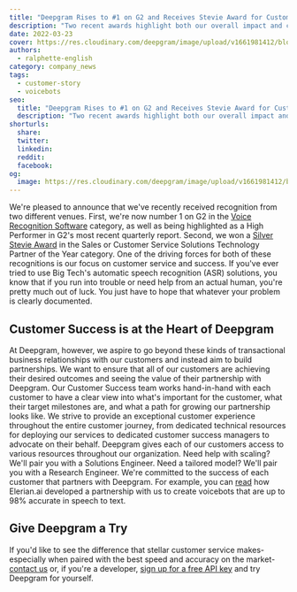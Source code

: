 ```yaml
---
title: "Deepgram Rises to #1 on G2 and Receives Stevie Award for Customer Service"
description: "Two recent awards highlight both our overall impact and commitment to customer success. Read on to learn more."
date: 2022-03-23
cover: https://res.cloudinary.com/deepgram/image/upload/v1661981412/blog/deepgram-g2-customer-service/DG-rises-to-1-G2-and-Stevie-thumb-554x220%402x.png
authors:
  - ralphette-english
category: company_news
tags:
  - customer-story
  - voicebots
seo:
  title: "Deepgram Rises to #1 on G2 and Receives Stevie Award for Customer Service"
  description: "Two recent awards highlight both our overall impact and commitment to customer success. Read on to learn more."
shorturls:
  share: 
  twitter: 
  linkedin: 
  reddit: 
  facebook: 
og:
  image: https://res.cloudinary.com/deepgram/image/upload/v1661981412/blog/deepgram-g2-customer-service/DG-rises-to-1-G2-and-Stevie-thumb-554x220%402x.png
---
```


We're pleased to announce that we've recently received recognition from two different venues. First, we're now number 1 on G2 in the [Voice Recognition Software](https://www.g2.com/categories/voice-recognition?tab=highest_rated) category, as well as being highlighted as a High Performer in G2's most recent quarterly report. Second, we won a [Silver Stevie Award](https://stevieawards.com/sales/2022-stevie-award-winners#Provider) in the Sales or Customer Service Solutions Technology Partner of the Year category. One of the driving forces for both of these recognitions is our focus on customer service and success. If you've ever tried to use Big Tech's automatic speech recognition (ASR) solutions, you know that if you run into trouble or need help from an actual human, you're pretty much out of luck. You just have to hope that whatever your problem is clearly documented.

## Customer Success is at the Heart of Deepgram

At Deepgram, however, we aspire to go beyond these kinds of transactional business relationships with our customers and instead aim to build partnerships. We want to ensure that all of our customers are achieving their desired outcomes and seeing the value of their partnership with Deepgram. Our Customer Success team works hand-in-hand with each customer to have a clear view into what's important for the customer, what their target milestones are, and what a path for growing our partnership looks like. We strive to provide an exceptional customer experience throughout the entire customer journey, from dedicated technical resources for deploying our services to dedicated customer success managers to advocate on their behalf. Deepgram gives each of our customers access to various resources throughout our organization. Need help with scaling? We'll pair you with a Solutions Engineer. Need a tailored model? We'll pair you with a Research Engineer. We're committed to the success of each customer that partners with Deepgram. For example, you can [read](https://deepgram.com/case-study-elerian-ai/) how Elerian.ai developed a partnership with us to create voicebots that are up to 98% accurate in speech to text.

<whitepaper whitepaper="latest"></whitepaper>



## Give Deepgram a Try

If you'd like to see the difference that stellar customer service makes-especially when paired with the best speed and accuracy on the market-[contact us](https://deepgram.com/contact-us/) or, if you're a developer, [sign up for a free API key](https://console.deepgram.com/) and try Deepgram for yourself.

